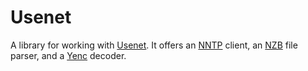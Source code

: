 # Usenet

A library for working with [Usenet](https://en.wikipedia.org/wiki/Usenet). 
It offers 
an [NNTP](https://en.wikipedia.org/wiki/Network_News_Transfer_Protocol) client, 
an [NZB](https://en.wikipedia.org/wiki/NZB) file parser, 
and a [Yenc](https://en.wikipedia.org/wiki/YEnc) decoder.

